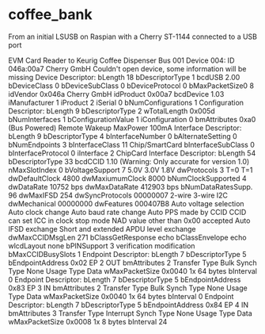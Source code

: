 # coffee_bank
From an initial LSUSB on Raspian with a Cherry ST-1144 connected to a USB port

EVM Card Reader to Keurig Coffee Dispenser
Bus 001 Device 004: ID 046a:00a7 Cherry GmbH
Couldn't open device, some information will be missing
Device Descriptor:
  bLength                18
  bDescriptorType         1
  bcdUSB               2.00
  bDeviceClass            0
  bDeviceSubClass         0
  bDeviceProtocol         0
  bMaxPacketSize0         8
  idVendor           0x046a Cherry GmbH
  idProduct          0x00a7
  bcdDevice            1.03
  iManufacturer           1
  iProduct                2
  iSerial                 0
  bNumConfigurations      1
  Configuration Descriptor:
    bLength                 9
    bDescriptorType         2
    wTotalLength       0x005d
    bNumInterfaces          1
    bConfigurationValue     1
    iConfiguration          0
    bmAttributes         0xa0
      (Bus Powered)
      Remote Wakeup
    MaxPower              100mA
    Interface Descriptor:
      bLength                 9
      bDescriptorType         4
      bInterfaceNumber        0
      bAlternateSetting       0
      bNumEndpoints           3
      bInterfaceClass        11 Chip/SmartCard
      bInterfaceSubClass      0
      bInterfaceProtocol      0
      iInterface              2
      ChipCard Interface Descriptor:
        bLength                54
        bDescriptorType        33
        bcdCCID              1.10  (Warning: Only accurate for version 1.0)
        nMaxSlotIndex           0
        bVoltageSupport         7  5.0V 3.0V 1.8V
        dwProtocols             3  T=0 T=1
        dwDefaultClock       4800
        dwMaxiumumClock      8000
        bNumClockSupported      4
        dwDataRate          10752 bps
        dwMaxDataRate      412903 bps
        bNumDataRatesSupp.     96
        dwMaxIFSD             254
        dwSyncProtocols  00000007  2-wire 3-wire I2C
        dwMechanical     00000000
        dwFeatures       000407B8
          Auto voltage selection
          Auto clock change
          Auto baud rate change
          Auto PPS made by CCID
          CCID can set ICC in clock stop mode
          NAD value other than 0x00 accepted
          Auto IFSD exchange
          Short and extended APDU level exchange
        dwMaxCCIDMsgLen       271
        bClassGetResponse    echo
        bClassEnvelope       echo
        wlcdLayout           none
        bPINSupport             3  verification modification
        bMaxCCIDBusySlots       1
      Endpoint Descriptor:
        bLength                 7
        bDescriptorType         5
        bEndpointAddress     0x02  EP 2 OUT
        bmAttributes            2
          Transfer Type            Bulk
          Synch Type               None
          Usage Type               Data
        wMaxPacketSize     0x0040  1x 64 bytes
        bInterval               0
      Endpoint Descriptor:
        bLength                 7
        bDescriptorType         5
        bEndpointAddress     0x83  EP 3 IN
        bmAttributes            2
          Transfer Type            Bulk
          Synch Type               None
          Usage Type               Data
        wMaxPacketSize     0x0040  1x 64 bytes
        bInterval               0
      Endpoint Descriptor:
        bLength                 7
        bDescriptorType         5
        bEndpointAddress     0x84  EP 4 IN
        bmAttributes            3
          Transfer Type            Interrupt
          Synch Type               None
          Usage Type               Data
        wMaxPacketSize     0x0008  1x 8 bytes
        bInterval              24
